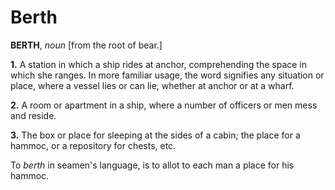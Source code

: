 # Berth

**BERTH**, _noun_ \[from the root of bear.\]

**1.** A station in which a ship rides at anchor, comprehending the space in which she ranges. In more familiar usage, the word signifies any situation or place, where a vessel lies or can lie, whether at anchor or at a wharf.

**2.** A room or apartment in a ship, where a number of officers or men mess and reside.

**3.** The box or place for sleeping at the sides of a cabin; the place for a hammoc, or a repository for chests, etc.

To _berth_ in seamen's language, is to allot to each man a place for his hammoc.